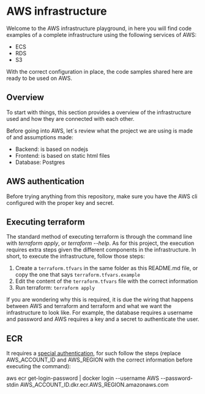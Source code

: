 # AWS infrastructure

Welcome to the AWS infrastructure playground, in here you will find code examples of a complete infrastructure using
the following services of AWS:

- ECS
- RDS
- S3

With the correct configuration in place, the code samples shared here are ready to be used on AWS.

## Overview

To start with things, this section provides a overview of the infrastructure used and how they are connected with each
other.

Before going into AWS, let´s review what the project we are using is made of and assumptions made:

- Backend: is based on nodejs
- Frontend: is based on static html files
- Database: Postgres

## AWS authentication

Before trying anything from this repository, make sure you have the AWS cli configured with the proper key and secret.

## Executing terraform

The standard method of executing terraform is through the command line with *terraform apply*, or *terraform --help*. As
for this project, the execution requires extra steps given the different components in the infrastructure. In short,
to execute the infrastructure, follow those steps:

1. Create a `terraform.tfvars` in the same folder as this README.md file, or copy the one that says `terraform.tfvars.example`
2. Edit the content of the `terraform.tfvars` file with the correct information
3. Run terraform: `terraform apply`

If you are wondering why this is required, it is due the wiring that happens between AWS and terraform and terraform and
what we want the infrastructure to look like. For example, the database requires a username and password and AWS requires
a key and a secret to authenticate the user.

## ECR

It requires a [special authentication](https://stackoverflow.com/a/35061033/2258921), for such follow the steps
(replace AWS_ACCOUNT_ID and AWS_REGION with the correct information before executing the command):

aws ecr get-login-password | docker login --username AWS --password-stdin AWS_ACCOUNT_ID.dkr.ecr.AWS_REGION.amazonaws.com

